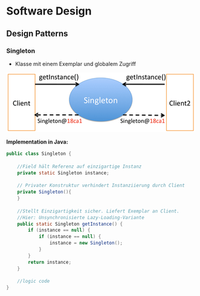# Software Design

## Design Patterns

### Singleton
- Klasse mit einem Exemplar und globalem Zugriff

![singleton-schema.png](img\singleton-schema.png)

**Implementation in Java:**
```java
public class Singleton {

    //Field hält Referenz auf einzigartige Instanz
    private static Singleton instance;

    // Privater Konstruktur verhindert Instanziierung durch Client
    private Singleton(){
    }

    //Stellt Einzigartigkeit sicher. Liefert Exemplar an Client.
    //Hier: Unsynchronisierte Lazy-Loading-Variante
    public static Singleton getInstance() {
        if (instance == null) {
            if (instance == null) {
                instance = new Singleton();
            }
        }
        return instance;
    }

    //logic code
}
```